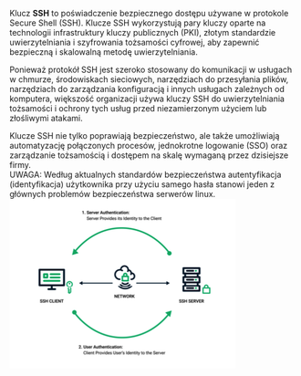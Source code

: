 Klucz **SSH** to poświadczenie bezpiecznego dostępu używane w protokole Secure Shell (SSH). Klucze SSH wykorzystują pary kluczy oparte na technologii infrastruktury kluczy publicznych (PKI), złotym standardzie uwierzytelniania i szyfrowania tożsamości cyfrowej, aby zapewnić bezpieczną i skalowalną metodę uwierzytelniania.

Ponieważ protokół SSH jest szeroko stosowany do komunikacji w usługach w chmurze, środowiskach sieciowych, narzędziach do przesyłania plików, narzędziach do zarządzania konfiguracją i innych usługach zależnych od komputera, większość organizacji używa kluczy SSH do uwierzytelniania tożsamości i ochrony tych usług przed niezamierzonym użyciem lub złośliwymi atakami.

Klucze SSH nie tylko poprawiają bezpieczeństwo, ale także umożliwiają automatyzację połączonych procesów, jednokrotne logowanie (SSO) oraz zarządzanie tożsamością i dostępem na skalę wymaganą przez dzisiejsze firmy.  
UWAGA: Według aktualnych standardów bezpieczeństwa autentyfikacja (identyfikacja) użytkownika przy użyciu samego hasła stanowi jeden z głównych problemów bezpieczeństwa serwerów linux.
![PackagemanagerI](/grafiki/2_3_1_ssh.png)